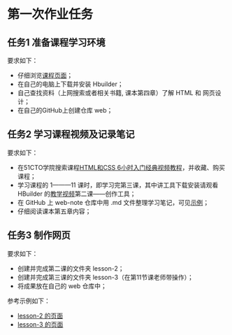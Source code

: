# 第一次作业任务

## 任务1 准备课程学习环境

要求如下：
- 仔细浏览[课程页面](readme.md)；
- 在自己的电脑上下载并安装 Hbuilder；
- 自己查找资料（上网搜索或者相关书籍, 课本第四章）了解 HTML 和 网页设计；
- 在自己的GitHub上创建仓库 web；

## 任务2 学习课程视频及记录笔记

要求如下：
- 在51CTO学院搜索课程[HTML和CSS 6小时入门经典视频教程](http://edu.51cto.com/course/course_id-3116.html)，并收藏、购买课程；
- 学习课程的 1———11 课时，即学习完第三课，其中讲工具下载安装请观看 HBuilder 的[教学视频](http://edu.51cto.com/course/course_id-8043.html)第二课——创作工具；
- 在 GitHub 上 web-note 仓库中用 .md 文件整理学习笔记，可见[示例](demo/note1.md)；
- 仔细阅读课本第五章内容；

## 任务3 制作网页

要求如下：
- 创建并完成第二课的文件夹 lesson-2；
- 创建并完成第三课的文件夹 lesson-3（在第11节课老师带操作）；
- 将成果放在自己的 web 仓库中；

参考示例如下：
- [lesson-2 的页面](demo/lesson-2)
- [lesson-3 的页面](demo/lesson-3)
